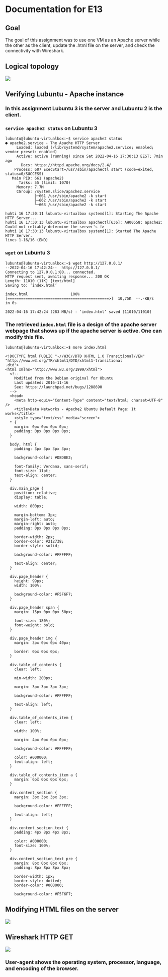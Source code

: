 # Documentation for E13

## Goal 

The goal of this assignment was to use one VM as an Apache server while the other as the client, update the .html file on the server, and check the connectivity with Wireshark. 

## Logical topology 
![](E13/Logical-Topology.png)

## Verifying Lubuntu - Apache instance

### In this assignment **Lubuntu 3** is the server and **Lubuntu 2** is the client.

### **`service apache2 status` on Lubuntu 3**

```
lubuntu@lubuntu-virtualbox:~$ service apache2 status
● apache2.service - The Apache HTTP Server
     Loaded: loaded (/lib/systemd/system/apache2.service; enabled; vendor preset: enabled)
     Active: active (running) since Sat 2022-04-16 17:30:13 EEST; 7min ago
       Docs: https://httpd.apache.org/docs/2.4/
    Process: 607 ExecStart=/usr/sbin/apachectl start (code=exited, status=0/SUCCESS)
   Main PID: 661 (apache2)
      Tasks: 55 (limit: 1070)
     Memory: 7.7M
     CGroup: /system.slice/apache2.service
             ├─661 /usr/sbin/apache2 -k start
             ├─662 /usr/sbin/apache2 -k start
             └─663 /usr/sbin/apache2 -k start

huhti 16 17:30:11 lubuntu-virtualbox systemd[1]: Starting The Apache HTTP Server...
huhti 16 17:30:13 lubuntu-virtualbox apachectl[636]: AH00558: apache2: Could not reliably determine the server's f>
huhti 16 17:30:13 lubuntu-virtualbox systemd[1]: Started The Apache HTTP Server.
lines 1-16/16 (END)
```

### **`wget` on Lubuntu 3**
```
lubuntu@lubuntu-virtualbox:~$ wget http://127.0.0.1/
--2022-04-16 17:42:24--  http://127.0.0.1/
Connecting to 127.0.0.1:80... connected.
HTTP request sent, awaiting response... 200 OK
Length: 11010 (11K) [text/html]
Saving to: ‘index.html’

index.html                   100%[=============================================>]  10,75K  --.-KB/s    in 0s      

2022-04-16 17:42:24 (283 MB/s) - ‘index.html’ saved [11010/11010]
```

### The retrieved `index.html` file is a design of the apache server webpage that shows up if the apache server is active. One can modify this file. 

```
lubuntu@lubuntu-virtualbox:~$ more index.html 

<!DOCTYPE html PUBLIC "-//W3C//DTD XHTML 1.0 Transitional//EN" "http://www.w3.org/TR/xhtml1/DTD/xhtml1-transitional
.dtd">
<html xmlns="http://www.w3.org/1999/xhtml">
  <!--
    Modified from the Debian original for Ubuntu
    Last updated: 2016-11-16
    See: https://launchpad.net/bugs/1288690
  -->
  <head>
    <meta http-equiv="Content-Type" content="text/html; charset=UTF-8" />
    <title>Data Networks - Apache2 Ubuntu Default Page: It works</title>
    <style type="text/css" media="screen">
  * {
    margin: 0px 0px 0px 0px;
    padding: 0px 0px 0px 0px;
  }

  body, html {
    padding: 3px 3px 3px 3px;

    background-color: #D8DBE2;

    font-family: Verdana, sans-serif;
    font-size: 11pt;
    text-align: center;
  }

  div.main_page {
    position: relative;
    display: table;

    width: 800px;

    margin-bottom: 3px;
    margin-left: auto;
    margin-right: auto;
    padding: 0px 0px 0px 0px;

    border-width: 2px;
    border-color: #212738;
    border-style: solid;

    background-color: #FFFFFF;

    text-align: center;
  }

  div.page_header {
    height: 99px;
    width: 100%;

    background-color: #F5F6F7;
  }

  div.page_header span {
    margin: 15px 0px 0px 50px;

    font-size: 180%;
    font-weight: bold;
  }

  div.page_header img {
    margin: 3px 0px 0px 40px;

    border: 0px 0px 0px;
  }

  div.table_of_contents {
    clear: left;

    min-width: 200px;

    margin: 3px 3px 3px 3px;

    background-color: #FFFFFF;

    text-align: left;
  }

  div.table_of_contents_item {
    clear: left;

    width: 100%;

    margin: 4px 0px 0px 0px;

    background-color: #FFFFFF;

    color: #000000;
    text-align: left;
  }

  div.table_of_contents_item a {
    margin: 6px 0px 0px 6px;
  }

  div.content_section {
    margin: 3px 3px 3px 3px;

    background-color: #FFFFFF;

    text-align: left;
  }

  div.content_section_text {
    padding: 4px 8px 4px 8px;

    color: #000000;
    font-size: 100%;
  }

  div.content_section_text pre {
    margin: 8px 0px 8px 0px;
    padding: 8px 8px 8px 8px;

    border-width: 1px;
    border-style: dotted;
    border-color: #000000;

    background-color: #F5F6F7;
```

## Modifying HTML files on the server

![](E13/HTTP-server.png)

## Wireshark HTTP GET

![](E13/wireshark-capture.png)

### User-agent shows the operating system, processor, language, and encoding of the browser.